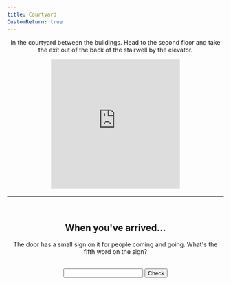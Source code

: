 ```yaml
---
title: Courtyard
CustomReturn: true
---
```


<div style="text-align:center">
  <p align="center">
    In the courtyard between the buildings. Head to the second floor and take the exit out of the back of the stairwell by the elevator. 
  </p>
</div>

<div style="text-align:center">
<iframe src="https://www.google.com/maps/embed?pb=!1m18!1m12!1m3!1d700.163800528273!2d-75.70044787073107!3d45.41629209869377!2m3!1f0!2f0!3f0!3m2!1i1024!2i768!4f13.1!3m3!1m2!1s0x4cce04533ab0e2a1%3A0x6232e403b95327e1!2sHudson+Park!5e0!3m2!1sen!2sca!4v1535945770886" width="300" height="300" frameborder="0" style="border:0" allowfullscreen></iframe>
</div>
  
<hr>
  
<br>
<div style="text-align:center">
  <p align="center">
    <h2>When you've arrived...</h2>
    The door has a small sign on it for people coming and going. What's the fifth word on the sign?
  </p>
</div>
<br>

<div style="text-align:center">
  <form id="FirstQ" onSubmit="dogs(); return false;">
    <input type="text" id="answer" name="user_name" />
    <input type="button" value="Check" onclick="dogs(); return false;" />
  </form>
</div>

<div style="text-align:center">
  <p id="demo"></p>
</div>

<div id="FirstAnswer" style="display: none; text-align:center">
  <hr>
  <br>
  <h2>A closer look</h2>
  <img id="imgFirstAnswer" src="none.jpg" height="534" width="300">
  <p id="fa_txt"></p>
  <br>
</div>  

<div id="SecondAnswer" style="display: none; text-align:center">
  <hr>
  <br>
  <h2>The last step</h2>
  Find your gentleman friend and say to him the magical phrase:
  <br>
  <b>
  <p id="DecodedMessage" style="color:rgb(43, 215, 215);font-size:22px"></p>
  </b>
  <br>
</div>  

<script src = "/7571101397556063/htools.js"></script>

<script>
  var img_fa  = "IMAG0204.jpg"
  var h_fa    = 7572920351329201
  var h_sa    = 7571710509952919
  
  function dogs() {
      var text = document.getElementById("FirstQ").elements[0].value;
      var HashResult = lazyHash(text);
      //text = text + "<br>" + HashResult;

      setCookie("loc1_FirstAnswerCookie", text, 365)
      //document.getElementById("demo").innerHTML = text;

    if (HashResult == h_fa) 
    {
      document.getElementById("demo").innerHTML = "Success!";
      document.getElementById("imgFirstAnswer").src = f(img_fa);
      document.getElementById("fa_txt").innerHTML = A_Decode("QAtbqzrvp4azqqtbfvp4hnazp4hnqatbp4ynfvazujhnp4azynp4hnqatbp4ecazjmfvhnrrqzfvrv,,p4hnazwwqzfvrvgbp4hnqatbp4azqqtbfvtgazazrfp4rvazwwujp4hnazp4hnqatbp4wxjmwstgrvwsujum''gbp4tbujhnfvqzujectbp4sxtgqzttqz..p4HNqzrftbp4qzp4tgazazrfp4qzfvazjmujrvp4hnqatbp4tgazwwp4wwqztgtgp4azynp4hnqatbp4sxtgqzujhntbfv..p4HNqatbfvtbp4gbqaazjmtgrvp4wxtbp4qzp4tgwshnhntgtbp4wxtgqzecrfp4wxazeep4wwqzwshnwsujump4ynazfvp4rrazjmp4hnqatbfvtb..");
      document.getElementById("FirstAnswer").style.display = "block";
    }
    else if (HashResult == 210726503048)
    {
      alert("Reset!");
      setCookie("loc1_SecondAnswerCookie", "", 365);
    }
    else 
    {
      document.getElementById("demo").innerHTML = "Try again :( <br> (Your last try was: \"" + text + "\")";
      document.getElementById("FirstAnswer").style.display = "none";
      document.getElementById("SecondAnswer").style.display = "none";
    }
  }

  function f(ta) {
   //Cheater!!
   //alert("/" + parseInt((lazyHash("1510129177")-lazyHash("crumblies") + 31)/1000000000) + "/" + ta);
   return "/" + parseInt((lazyHash("1510129177")-lazyHash("crumblies") + 31)/1000000000) + "/" + ta;
  } 

  function lazyHash(InString) {
      var hash = 5381;
      for(var i = 0; i < InString.length; i++)
      {
         hash = hash*33 + InString.charCodeAt(i);
      }
      return hash;
  }

  function setCookie(cname, cvalue, exdays) {
      var d = new Date();
      d.setTime(d.getTime() + (exdays * 24 * 60 * 60 * 1000));
      var expires = "expires="+d.toUTCString();
      document.cookie = cname + "=" + cvalue + ";" + expires + ";path=/";
  }

  function getCookie(cname) {
      var name = cname + "=";
      var ca = document.cookie.split(';');
      for(var i = 0; i < ca.length; i++) {
          var c = ca[i];
          while (c.charAt(0) == ' ') {
              c = c.substring(1);
          }
          if (c.indexOf(name) == 0) {
              return c.substring(name.length, c.length);
          }
      }
      return "";
  }

  function getParameterByName(name) {
      name = name.replace(/[\[]/, "\\[").replace(/[\]]/, "\\]");
      var regex = new RegExp("[\\?&]" + name + "=([^&#]*)"),
          results = regex.exec(location.search);
      return results === null ? "" : decodeURIComponent(results[1].replace(/\+/g, " "));
  }

  /////////////
  /////////////

  var PreviousFirstAnswer = getCookie("loc1_FirstAnswerCookie");
  if (lazyHash(PreviousFirstAnswer) == h_fa)
  {
    document.getElementById("FirstQ").elements[0].value = PreviousFirstAnswer;
    document.getElementById("demo").innerHTML = "Success!";
    document.getElementById("imgFirstAnswer").src = f(img_fa);
    document.getElementById("fa_txt").innerHTML = A_Decode("QAtbqzrvp4azqqtbfvp4hnazp4hnqatbp4ynfvazujhnp4azynp4hnqatbp4ecazjmfvhnrrqzfvrv,,p4hnazwwqzfvrvgbp4hnqatbp4azqqtbfvtgazazrfp4rvazwwujp4hnazp4hnqatbp4wxjmwstgrvwsujum''gbp4tbujhnfvqzujectbp4sxtgqzttqz..p4HNqzrftbp4qzp4tgazazrfp4qzfvazjmujrvp4hnqatbp4tgazwwp4wwqztgtgp4azynp4hnqatbp4sxtgqzujhntbfv..p4HNqatbfvtbp4gbqaazjmtgrvp4wxtbp4qzp4tgwshnhntgtbp4wxtgqzecrfp4wxazeep4wwqzwshnwsujump4ynazfvp4rrazjmp4hnqatbfvtb..");
    document.getElementById("FirstAnswer").style.display = "block";
  }

  var SecondAnswer = getParameterByName("sa")
  var PreviousSecondAnswer = getCookie("loc1_SecondAnswerCookie");
  if (lazyHash(SecondAnswer) == h_sa)
    {setCookie("loc1_SecondAnswerCookie", SecondAnswer, 365); LoadAll();} 
  else if (lazyHash(PreviousSecondAnswer) == h_sa)
    {LoadAll();}

  function LoadAll(){
    document.getElementById("demo").innerHTML = "Success!";
    document.getElementById("imgFirstAnswer").src = f(img_fa);
    document.getElementById("fa_txt").innerHTML = A_Decode("QAtbqzrvp4azqqtbfvp4hnazp4hnqatbp4ynfvazujhnp4azynp4hnqatbp4ecazjmfvhnrrqzfvrv,,p4hnazwwqzfvrvgbp4hnqatbp4azqqtbfvtgazazrfp4rvazwwujp4hnazp4hnqatbp4wxjmwstgrvwsujum''gbp4tbujhnfvqzujectbp4sxtgqzttqz..p4HNqzrftbp4qzp4tgazazrfp4qzfvazjmujrvp4hnqatbp4tgazwwp4wwqztgtgp4azynp4hnqatbp4sxtgqzujhntbfv..p4HNqatbfvtbp4gbqaazjmtgrvp4wxtbp4qzp4tgwshnhntgtbp4wxtgqzecrfp4wxazeep4wwqzwshnwsujump4ynazfvp4rrazjmp4hnqatbfvtb..");
    document.getElementById("FirstAnswer").style.display = "block";

    document.getElementById("SecondAnswer").style.display = "block";
    document.getElementById("DecodedMessage").innerHTML = A_Decode("QAtbtgtgaz,,p4yhrrp4ujqzyhtbp4wsgbp4EDqzrryhwstb");
  }

</script>
